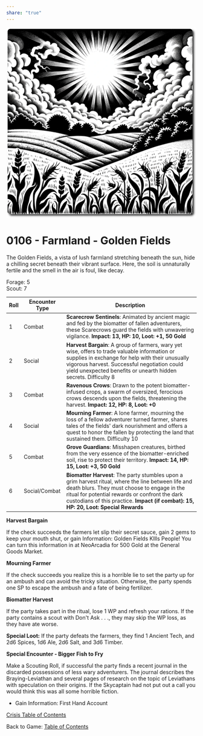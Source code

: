 ```yaml
---
share: "true"
---
```

![golden-fields](../../../golden-fields.png)  
# 0106 - Farmland -  Golden Fields  
  
The Golden Fields, a vista of lush farmland stretching beneath the sun, hide a chilling secret beneath their vibrant surface. Here, the soil is unnaturally fertile and the smell in the air is foul, like decay.  
  
Forage: 5  
Scout: 7  
  
| Roll | Encounter Type | Description |  
| ---- | -------------- | ----------- |  
| 1    | Combat | **Scarecrow Sentinels**: Animated by ancient magic and fed by the biomatter of fallen adventurers, these Scarecrows guard the fields with unwavering vigilance. **Impact: 13, HP: 10, Loot: +1, 50 Gold** |  
| 2    | Social | **Harvest Bargain**: A group of farmers, wary yet wise, offers to trade valuable information or supplies in exchange for help with their unusually vigorous harvest. Successful negotiation could yield unexpected benefits or unearth hidden secrets. Difficulty 8 |  
| 3    | Combat | **Ravenous Crows**: Drawn to the potent biomatter-infused crops, a swarm of oversized, ferocious crows descends upon the fields, threatening the harvest. **Impact: 12, HP: 8, Loot: +0** |  
| 4    | Social | **Mourning Farmer**: A lone farmer, mourning the loss of a fellow adventurer turned farmer, shares tales of the fields' dark nourishment and offers a quest to honor the fallen by protecting the land that sustained them. Difficulty 10 |  
| 5    | Combat | **Grove Guardians**: Misshapen creatures, birthed from the very essence of the biomatter-enriched soil, rise to protect their territory. **Impact: 14, HP: 15, Loot: +3, 50 Gold** |  
| 6    | Social/Combat | **Biomatter Harvest**: The party stumbles upon a grim harvest ritual, where the line between life and death blurs. They must choose to engage in the ritual for potential rewards or confront the dark custodians of this practice. **Impact (if combat): 15, HP: 20, Loot: Special Rewards** |  
  
**Harvest Bargain**  
  
If the check succeeds the farmers let slip their secret sauce, gain 2 gems to keep your mouth shut, or gain Information: Golden Fields KIlls People! You can turn this information in at NeoArcadia for 500 Gold at the General Goods Market.  
  
**Mourning Farmer**  
  
If the check succeeds you realize this is a horrible lie to set the party up for an ambush and can avoid the tricky situation. Otherwise, the party spends one SP to escape the ambush and a fate of being fertilizer.  
  
**Biomatter Harvest**  
  
If the party takes part in the ritual, lose 1 WP and refresh your rations. If the party contains a scout with Don't Ask . . ., they may skip the WP loss, as they have ate worse.  
  
**Special Loot:** If the party defeats the farmers, they find 1 Ancient Tech, and 2d6 Spices, 1d6 Ale, 2d6 Salt, and 3d6 Timber.  
  
**Special Encounter - Bigger Fish to Fry**  
  
Make a Scouting Roll, if successful the party finds a recent journal in the discarded possessions of less wary adventurers. The journal describes the Braying-Leviathan and several pages of research on the topic of Leviathans with speculation on their origins. If the Skycaptain had not put out a call you would think this was all some horrible fiction.  
  
- Gain Information: First Hand Account  
  
[Crisis Table of Contents](../Table-of-Contents.html)  
  
Back to Game: [Table of Contents](../../../Table-of-Contents.html)